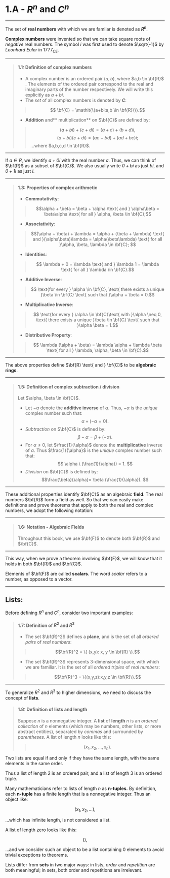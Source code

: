 # 1.A - $R^n$ and $C^n$

***


The set of **real numbers** with which we are familar is denoted as **$R^n$**. 

**Complex numbers** were invented so that we can take square roots of *negative* real numbers. The symbol *$i$* was first used to denote $\sqrt{-1}$ by *Leonhard Euler* in $1777_{CE}$. 

***

> #### 1.1: Definition of complex numbers
> - A complex number is an ordered pair $(a,b)$, where $a,b \in \bf{R}$ . The elements of the ordered pair correspond to the real and imaginary parts of the number respectively. We will write this explicitly as $a+bi$.
> - The *set* of all complex numbers is denoted by **$C$**:
> >$$ \bf{C} = \mathit{\{a+bi:a,b \in \bf{R}\}}.$$
> - **Addition** and** multiplication** on $\bf{C}$ are defined by:
> >$$(a+bi) + (c + di) = (a + c) + (b+d)i,$$
>> $$(a + bi) (c+di)=(ac-bd)+(ad+bc)i ;$$
> ...where $a,b,c,d \in \bf{R}$.

***


If $a \in {R}$, we identify $\mathit{a + 0i}$ with the real number $a$. Thus, we can think of $\bf{R}$ as a subset of $\bf{C}$. We also usually write $\mathit{0+bi}$ as just $bi$, and $\mathit{0+1i}$ as just $i$.
***

> #### 1.3: Properties of complex arithmetic
> - **Commutativity**:
>> $$\alpha + \beta = \beta + \alpha \text{ and } \alpha\beta = \beta\alpha \text{ for all } \alpha, \beta \in \bf{C};$$
> - **Associativity**:
> >$$(\alpha + \beta) + \lambda = \alpha + (\beta + \lambda) \text{ and }(\alpha\beta)\lambda = \alpha(\beta\lambda) \text{ for all }\alpha, \beta, \lambda \in \bf{C}; $$
> - **Identities**:
> >$$ \lambda + 0 = \lambda \text{ and } \lambda 1 = \lambda \text{ for all } \lambda \in \bf{C}.$$
> - **Additive Inverse**:
> >$$ \text{for every } \alpha \in \bf{C}, \text{ there exists a unique }\beta \in \bf{C} \text{ such that }\alpha + \beta = 0.$$
> - **Multiplicative Inverse**:
> >$$ \text{for every } \alpha \in \bf{C}\text{ with }\alpha \neq 0, \text{ there exists a unique }\beta \in \bf{C} \text{ such that }\alpha \beta = 1.$$
>  - **Distributive Property**:
> > $$ \lambda (\alpha + \beta) = \lambda \alpha + \lambda \beta \text{ for all } \lambda, \alpha, \beta \in \bf{C}.$$

***

The above properties define $\bf{R} \text{ and } \bf{C}$ to be **algebraic rings**.

***

> #### 1.5: Definition of complex subtraction / division
> Let $\alpha, \beta \in \bf{C}$. 
> - Let $-\alpha$ denote the **additive inverse** of $\alpha$. Thus, $-\alpha$ is the *unique* complex number such that:
> $$\alpha + (-\alpha = 0). $$
> - *Subtraction* on $\bf{C}$ is defined by:
> $$ \beta - \alpha = \beta + (-\alpha). $$
> - For $\alpha \neq 0$, let $\frac{1}{\alpha}$ denote the **multiplicative** inverse of $\alpha$. Thus $\frac{1}{\alpha}$ is the *unique* complex number such that:
> $$ \alpha \ (\frac{1}{\alpha}) = 1. $$
> - *Division* on $\bf{C}$ is defined by:
> $$\frac{\beta}{\alpha}= \beta (\frac{1}{\alpha}).  $$
***

These additional properties identify $\bf{C}$ as an algebraic **field**. The real numbers $\bf{R}$ form a field as well. So that we can easily make definitions and prove theorems that apply to both the real and complex numbers, we adopt the following notation:
***
> #### 1.6: Notation - Algebraic Fields
>  Throughout this book, we use $\bf{F}$ to denote both $\bf{R}$ and $\bf{C}$. 

***

This way, when we prove a theorem involving $\bf{F}$, we will know that it holds in both $\bf{R}$ and $\bf{C}$. 

Elements of $\bf{F}$ are called **scalars**. The word *scalar* refers to a number, as opposed to a vector. 

***

## Lists:

Before defining $R^n$ and $C^n$, consider two important examples:

> #### 1.7: Definition of $R^2$ and $R^3$
> - The set $\bf{R}^2$ defines a **plane**, and is the set of all *ordered pairs* of *real numbers*:
> > $$\bf{R}^2 = \{ (x,y): x, y \in \bf{R} \}.$$
> - The set $\bf{R}^3$ represents 3-dimensional space, with which we are familiar. It is the set of all *ordered triples* of *real numbers*:
> > $$\bf{R}^3 = \{(x,y,z):x,y,z \in \bf{R}\}.$$
***

To generalize $R^2$ and $R^3$ to higher dimensions, we need to discuss the concept of **lists**.

> #### 1.8: Definition of lists and length
> Suppose *n* is a nonnegative integer. A **list** of **length** *n* is an *ordered collection* of *n* elements (which may be numbers, other lists, or more abstract entities), separated by *commas* and surrounded by *parentheses*. A list of length *n* looks like this:
> > $$(x_1, x_2, \dots,x_n). $$ 

Two lists are equal if and only if they have the same length, with the same elements in the same order. 

Thus a list of length 2 is an ordered pair, and a list of length 3 is an ordered triple.

Many mathematicians refer to lists of length *n* as **n-tuples.** By definition, each **n-tuple** has a finite length that is a nonnegative integer. Thus an object like:

$$(x_1, x_2, \dots), $$

...which has infinite length, is not considered a list. 

A list of length zero looks like this:

$$(),$$

...and we consider such an object to be a list containing 0 elements to avoid trivial exceptions to theorems. 

Lists differ from **sets** in two major ways: in lists, *order* and *repetition* are both meaningful; in sets, both order and repetitions are irrelevant.